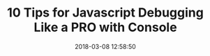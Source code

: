 ---
date: 2018-03-08 12:58:50
link:
  source: pocket
  source_url: https://getpocket.com
  text: 10 Tips for Javascript Debugging Like a PRO with Console
  url: https://medium.com/appsflyer/10-tips-for-javascript-debugging-like-a-pro-with-console-7140027eb5f6
slug: 10-tips-for-javascript-debugging-like-a-pro-with-console
source: pocket
title: 10 Tips for Javascript Debugging Like a PRO with Console
---